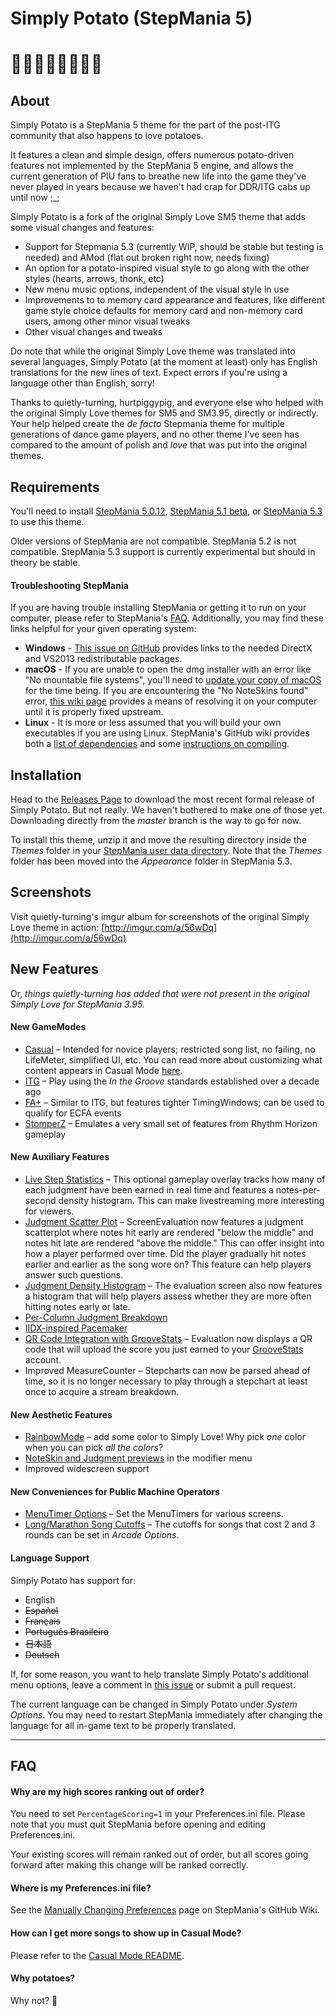 # Simply Potato (StepMania 5)

🥔🥔🥔🥔🥔🥔🥔🥔
======================

## About

Simply Potato is a StepMania 5 theme for the part of the post-ITG community that also happens to love potatoes.

It features a clean and simple design, offers numerous potato-driven features not implemented by the StepMania 5 engine, and allows the current generation of PIU fans to breathe new life into the game they've never played in years because we haven't had crap for DDR/ITG cabs up until now ;_;

Simply Potato is a fork of the original Simply Love SM5 theme that adds some visual changes and features:
  * Support for Stepmania 5.3 (currently WIP, should be stable but testing is needed) and AMod (flat out broken right now, needs fixing)
  * An option for a potato-inspired visual style to go along with the other styles (hearts, arrows, thonk, etc)
  * New menu music options, independent of the visual style in use
  * Improvements to to memory card appearance and features, like different game style choice defaults for memory card and non-memory card users, among other minor visual tweaks
  * Other visual changes and tweaks
  
Do note that while the original Simply Love theme was translated into several languages, Simply Potato (at the moment at least) only has English translations for the new lines of text. Expect errors if you're using a language other than English, sorry!

Thanks to quietly-turning, hurtpiggypig, and everyone else who helped with the original Simply Love themes for SM5 and SM3.95, directly or indirectly. Your help helped create the *de facto* Stepmania theme for multiple generations of dance game players, and no other theme I've seen has compared to the amount of polish and *love* that was put into the original themes.



## Requirements

You'll need to install [StepMania 5.0.12](https://github.com/stepmania/stepmania/releases/tag/v5.0.12), [StepMania 5.1 beta](https://github.com/stepmania/stepmania/releases/tag/v5.1.0-b2), or [StepMania 5.3](https://projectmoon.dance/index.php?id=2) to use this theme.

Older versions of StepMania are not compatible.  StepMania 5.2 is not compatible. StepMania 5.3 support is currently experimental but should in theory be stable.

#### Troubleshooting StepMania

If you are having trouble installing StepMania or getting it to run on your computer, please refer to StepMania's [FAQ](http://www.stepmania.com/faq/).  Additionally, you may find these links helpful for your given operating system:

  * **Windows** -  [This issue on GitHub](https://github.com/stepmania/stepmania-site/issues/64) provides links to the needed DirectX and VS2013 redistributable packages.
  * **macOS** - If you are unable to open the dmg installer with an error like "No mountable file systems", you'll need to [update your copy of macOS](https://github.com/stepmania/stepmania/issues/1726) for the time being. If you are encountering the "No NoteSkins found" error, [this wiki page](https://github.com/stepmania/stepmania/wiki/Installing-on-macOS) provides a means of resolving it on your computer until it is properly fixed upstream.
  * **Linux** - It is more or less assumed that you will build your own executables if you are using Linux.  StepMania's GitHub wiki provides both a [list of dependencies](https://github.com/stepmania/stepmania/wiki/Linux-Dependencies) and some [instructions on compiling](https://github.com/stepmania/stepmania/wiki/Compiling-StepMania).


## Installation

Head to the [Releases Page](https://github.com/48productions/Simply-Potato-SM5/releases) to download the most recent formal release of Simply Potato. But not really. We haven't bothered to make one of those yet. Downloading directly from the *master* branch is the way to go for now.

To install this theme, unzip it and move the resulting directory inside the *Themes* folder in your [StepMania user data directory](https://github.com/stepmania/stepmania/wiki/User-Data-Locations). Note that the *Themes* folder has been moved into the *Appearance* folder in StepMania 5.3.

## Screenshots

Visit quietly-turning's imgur album for screenshots of the original Simply Love theme in action: [http://imgur.com/a/56wDq](http://imgur.com/a/56wDq)

## New Features

Or, *things quietly-turning has added that were not present in the original Simply Love for StepMania 3.95.*

#### New GameModes

* [Casual](http://imgur.com/zLLhDWQh.png) – Intended for novice players; restricted song list, no failing, no LifeMeter, simplified UI, etc.  You can read more about customizing what content appears in Casual Mode [here](./Other/CasualMode-README.md).
* [ITG](http://imgur.com/HS03hhJh.png) – Play using the *In the Groove* standards established over a decade ago
* [FA+](http://imgur.com/teZtlbih.png) – Similar to ITG, but features tighter TimingWindows; can be used to qualify for ECFA events
* [StomperZ](http://imgur.com/dOKTpVbh.png) – Emulates a very small set of features from Rhythm Horizon gameplay

#### New Auxiliary Features

  * [Live Step Statistics](https://imgur.com/w4ddgSK.png) – This optional gameplay overlay tracks how many of each judgment have been earned in real time and features a notes-per-second density histogram.  This can make livestreaming more interesting for viewers.
  * [Judgment Scatter Plot](https://imgur.com/JK5Li2w.png) – ScreenEvaluation now features a judgment scatterplot where notes hit early are rendered "below the middle" and notes hit late are rendered "above the middle." This can offer insight into how a player performed over time. Did the player gradually hit notes earlier and earlier as the song wore on? This feature can help players answer such questions.
  * [Judgment Density Histogram](https://imgur.com/FAuieAf.png) – The evaluation screen also now features a histogram that will help players assess whether they are more often hitting notes early or late.
  * [Per-Column Judgment Breakdown](https://imgur.com/ErcvncM.png)
  * [IIDX-inspired Pacemaker](http://imgur.com/NwN8Fnbh.png)
  * [QR Code Integration with GrooveStats](https://imgur.com/olgg4hS.png) – Evaluation now displays a QR code that will upload the score you just earned to your [GrooveStats](http://groovestats.com/) account.
  * Improved MeasureCounter – Stepcharts can now be parsed ahead of time, so it is no longer necessary to play through a stepchart at least once to acquire a stream breakdown.

#### New Aesthetic Features
 * [RainbowMode](http://i.imgur.com/aKsvrcch.png) – add some color to Simply Love! Why pick *one* color when you can pick *all the colors*?
 * [NoteSkin and Judgment previews](https://imgur.com/QUSqxr8.png) in the modifier menu
 * Improved widescreen support

#### New Conveniences for Public Machine Operators
  * [MenuTimer Options](http://imgur.com/DPffsdQh.png) – Set the MenuTimers for various screens.
  * [Long/Marathon Song Cutoffs](http://i.imgur.com/fzNJDVDh.png) – The cutoffs for songs that cost 2 and 3 rounds can be set in *Arcade Options*.

#### Language Support

Simply Potato has support for:

  * English
  * ~~Español~~
  * ~~Français~~
  * ~~Português Brasileiro~~
  * ~~日本語~~
  * ~~Deutsch~~

If, for some reason, you want to help translate Simply Potato's additional menu options, leave a comment in [this issue](https://github.com/48productions/Simply-Potato-SM5/issues/3) or submit a pull request.

The current language can be changed in Simply Potato under *System Options*.  You may need to restart StepMania immediately after changing the language for all in-game text to be properly translated.


---

## FAQ

#### Why are my high scores ranking out of order?
You need to set `PercentageScoring=1` in your Preferences.ini file.  Please note that you must quit StepMania before opening and editing Preferences.ini.

Your existing scores will remain ranked out of order, but all scores going forward after making this change will be ranked correctly.

#### Where is my Preferences.ini file?
See the [Manually Changing Preferences](https://github.com/stepmania/stepmania/wiki/Manually-Changing-Preferences) page on StepMania's GitHub Wiki.

#### How can I get more songs to show up in Casual Mode?
Please refer to the [Casual Mode README](./Other/CasualMode-README.md).

#### Why potatoes?
Why not? 🥔

